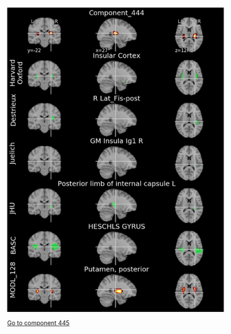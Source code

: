 


![444](preliminary/444.jpg "Component 444")

[Go to component 445](https://parietal-inria.github.io/MODL_atlas/1024/445 "Component 445")